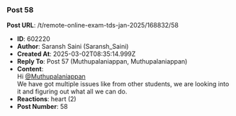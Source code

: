 ### Post 58
**Post URL**: /t/remote-online-exam-tds-jan-2025/168832/58
- **ID**: 602220
- **Author**: Saransh Saini (Saransh_Saini)
- **Created At**: 2025-03-02T08:35:14.999Z
- **Reply To**: Post 57 (Muthupalaniappan, Muthupalaniappan)
- **Content**:  
  Hi <a class="mention" href="/u/muthupalaniappan">@Muthupalaniappan</a><br>
We have got multiple issues like from other students, we are looking into it and figuring out what all we can do.
- **Reactions**: heart (2)
- **Post Number**: 58

